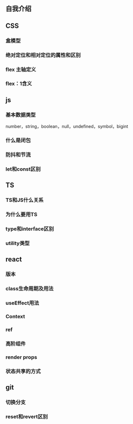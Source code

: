 

## 自我介绍



## CSS

### 盒模型

### 绝对定位和相对定位的属性和区别

### flex 主轴定义

### flex：1含义

## js

### 基本数据类型

number，string，boolean，null，undefined，symbol，bigint

### 什么是闭包



### 防抖和节流



### let和const区别



## TS

### TS和JS什么关系

### 为什么要用TS

### type和interface区别

### utility类型

## react

### 版本

### class生命周期及用法

### useEffect用法

### Context

### ref

### 高阶组件

### render props

### 状态共享的方式

## git

### 切换分支

### reset和revert区别

